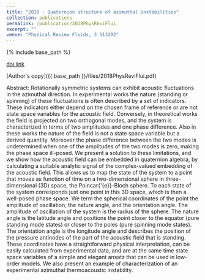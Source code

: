 ```yaml
---
title: "2018 - Quaternion structure of azimuthal instabilities"
collection: publications
permalink: /publication/2018PhysReviFlui
excerpt: ""
venue: "Physical Review Fluids, 3 113202"
---
```

{% include base_path %}

[doi link](https://doi.org/10.1103/PhysRevFluids.3.113202)

[Author's copy]({{ base_path }}/files/2018PhysReviFlui.pdf)

Abstract: Rotationally symmetric systems can exhibit acoustic fluctuations in the azimuthal direction. In experimental works the nature (standing or spinning) of these fluctuations is often described by a set of indicators. These indicators either depend on the chosen frame of reference or are not state space variables for the acoustic field. Conversely, in theoretical works the field is projected on two orthogonal modes, and the system is characterized in terms of two amplitudes and one phase difference. Also in these works the nature of the field is not a state space variable but a derived quantity. Moreover the phase difference between the two modes is undetermined when one of the amplitudes of the two modes is zero, making the phase space ill-posed. We present a solution to these limitations, and we show how the acoustic field can be embedded in quaternion algebra, by calculating a suitable analytic signal of the complex-valued embedding of the acoustic field. This allows us to map the state of the system to a point that moves as function of time on a two-dimensional sphere in three-dimensional (3D) space, the Poincar{\'{e}}-Bloch sphere. To each state of the system corresponds just one point in this 3D space, which is then a well-posed phase space. We term the spherical coordinates of the point the amplitude of oscillation, the nature angle, and the orientation angle. The amplitude of oscillation of the system is the radius of the sphere. The nature angle is the latitude angle and positions the point closer to the equator (pure standing mode states) or closer to the poles (pure spinning mode states). The orientation angle is the longitude angle and describes the position of the pressure antinodes of the part of the acoustic field that is standing. These coordinates have a straightforward physical interpretation, can be easily calculated from experimental data, and are at the same time state space variables of a simple and elegant ansatz that can be used in low-order models. We also present an example of characterization of an experimental azimuthal thermoacoustic instability.